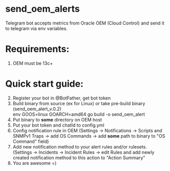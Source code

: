 # send_oem_alerts
Telegram bot accepts metrics from Oracle OEM (Cloud Control) and send it to telegram via env variables.

# Requirements:
1. OEM must be 13c+

# Quick start guide: 
2. Register your bot in @BotFather, get bot token
3. Build binary from source (ex for Linux) or  take pre-build binary (send_oem_alert_v.0.2) \
	env GOOS=linux GOARCH=amd64 go build -o send_oem_alert
4. Put binary to **some** directory on OEM host
5. Put your bot token and chatId to config.yml
6. Config notification rule in OEM (Settings -> Notifications -> Scripts and SNMPv1 Traps -> add OS Commands -> add **some** path to binary to "OS Command" field)
7. Add new notification method to your alert rules and/or rulesets. (Settings -> Incidents -> Incident Rules -> edit Rules and add newly created notification method to this action to "Action Summary"
8. You are awesome =)
